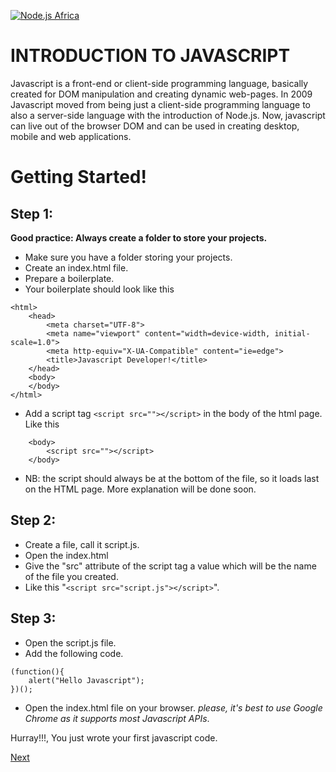 [![Node.js Africa](https://img.shields.io/badge/node.js%20africa-contributor-green.svg)](http://github.com/nodejsafrica/team-nodejs-africa)

# INTRODUCTION TO JAVASCRIPT

Javascript is a front-end or client-side programming language, basically created for DOM manipulation and creating dynamic web-pages. In 2009 Javascript moved from being just a client-side programming language to also a server-side language with the introduction of Node.js. Now, javascript can live out of the browser DOM and can be used in creating desktop, mobile and web applications.

# Getting Started!

## Step 1:
**Good practice:  Always create a folder to store your projects.**
- Make sure you have a folder storing your projects.
- Create an index.html file.
- Prepare a boilerplate.
- Your boilerplate should look like this 
```
<html>
    <head>
        <meta charset="UTF-8">
        <meta name="viewport" content="width=device-width, initial-scale=1.0">
        <meta http-equiv="X-UA-Compatible" content="ie=edge">
        <title>Javascript Developer!</title>
    </head>
    <body>
    </body>
</html>
```

- Add a script tag  `<script src=""></script>` in the body of the html page.
Like this 
```
    <body>
        <script src=""></script>
    </body>
```
- NB: the script should always be at the bottom of the file, so it loads last on the HTML page. More explanation will be done soon. 

## Step 2: 
- Create a file, call it script.js.
- Open the index.html
- Give the "src" attribute of the script tag a value which will be the name of the file you created.
- Like this "`<script src="script.js"></script>`".

## Step 3:
- Open the script.js file. 
- Add the following code. 
```
(function(){
    alert("Hello Javascript");
})();
```

- Open the index.html file on your browser. *please, it's best to use Google Chrome as it supports most Javascript APIs*.

Hurray!!!, You just wrote your first javascript code.


[Next](https://github.com/NodeJSAfrica/workshoppers/tree/master/2.%20working%20with%20variables)
